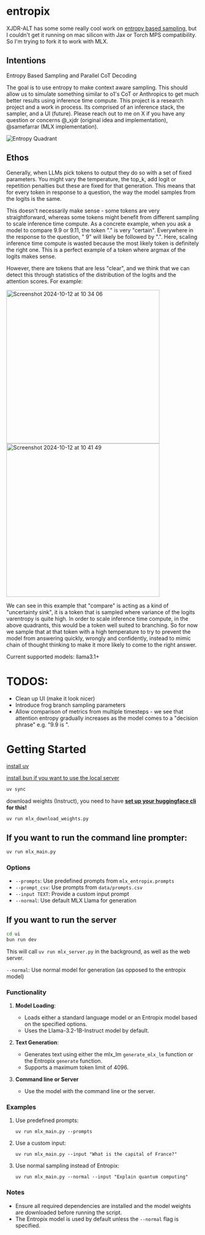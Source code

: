 # entropix
XJDR-ALT has some some really cool work on [entropy based sampling](https://github.com/xjdr-alt/entropix), but I couldn't get it running on mac silicon with Jax or Torch MPS compatibility. So I'm trying to fork it to work with MLX.

## Intentions

Entropy Based Sampling and Parallel CoT Decoding

The goal is to use entropy to make context aware sampling. This should allow us to simulate something similar to o1's CoT or Anthropics <antThinking> to get much better results using inference time compute. This project is a research project and a work in process. Its comprised of an inference stack, the sampler, and a UI (future). Please reach out to me on X if you have any question or concerns @_xjdr (original idea and implementation), @samefarrar (MLX implementation).

![Entropy Quadrant](images/entropy_quadrants.png)

## Ethos
Generally, when LLMs pick tokens to output they do so with a set of fixed parameters. You might vary the temperature, the top_k, add logit or repetition penalties but these are fixed for that generation. This means that for every token in response to a question, the way the model samples from the logits is the same.

This doesn't necessarily make sense - some tokens are very straightforward, whereas some tokens might benefit from different sampling to scale inference time compute. As a concrete example, when you ask a model to compare 9.9 or 9.11, the token "." is very "certain". Everywhere in the response to the question, " 9" will likely be followed by ".". Here, scaling inference time compute is wasted because the most likely token is definitely the right one. This is a perfect example of a token where argmax of the logits makes sense.

However, there are tokens that are less "clear", and we think that we can detect this through statistics of the distribution of the logits and the attention scores. For example:


<img width="400" alt="Screenshot 2024-10-12 at 10 34 06" src="https://github.com/user-attachments/assets/79bc42c3-99a9-48d5-bf49-21954292b6c6"> <img width="400" alt="Screenshot 2024-10-12 at 10 41 49" src="https://github.com/user-attachments/assets/aebe1540-ed66-43e2-b099-9b71f30c9daa">

We can see in this example that "compare" is acting as a kind of "uncertainty sink", it is a token that is sampled where variance of the logits varentropy is quite high. In order to scale inference time compute, in the above quadrants, this would be a token well suited to branching. So for now we sample that at that token with a high temperature to try to prevent the model from answering quickly, wrongly and confidently, instead to mimic chain of thought thinking to make it more likely to come to the right answer.

Current supported models:
  llama3.1+

# TODOS:
- Clean up UI (make it look nicer)
- Introduce frog branch sampling parameters
- Allow comparison of metrics from multiple timesteps - we see that attention entropy gradually increases as the model comes to a "decision phrase" e.g. "9.9 is ".

# Getting Started
[install uv](https://github.com/astral-sh/uv)

[install bun if you want to use the local server](https://bun.sh/docs/installation)

```bash
uv sync
```

download weights (Instruct), you need to have **[set up your huggingface cli](https://huggingface.co/docs/huggingface_hub/guides/cli#getting-started) for this!**
```
uv run mlx_download_weights.py
```

## If you want to run the command line prompter:
```bash
uv run mlx_main.py
```
### Options
- `--prompts`: Use predefined prompts from `mlx_entropix.prompts`
- `--prompt_csv`: Use prompts from `data/prompts.csv`
- `--input TEXT`: Provide a custom input prompt
- `--normal`: Use default MLX Llama for generation

## If you want to run the server
```bash
cd ui
bun run dev
```
This will call `uv run mlx_server.py` in the background, as well as the web server.

`--normal`: Use normal model for generation (as opposed to the entropix model)

### Functionality
1. **Model Loading**:
   - Loads either a standard language model or an Entropix model based on the specified options.
   - Uses the Llama-3.2-1B-Instruct model by default.

2. **Text Generation**:
   - Generates text using either the mlx_lm `generate_mlx_lm` function or the Entropix `generate` function.
   - Supports a maximum token limit of 4096.

3. **Command line or Server**
   - Use the model with the command line or the server.

### Examples
1. Use predefined prompts:
   ```
   uv run mlx_main.py --prompts
   ```

2. Use a custom input:
   ```
   uv run mlx_main.py --input "What is the capital of France?"
   ```

3. Use normal sampling instead of Entropix:
   ```
   uv run mlx_main.py --normal --input "Explain quantum computing"
   ```

### Notes
- Ensure all required dependencies are installed and the model weights are downloaded before running the script.
- The Entropix model is used by default unless the `--normal` flag is specified.
